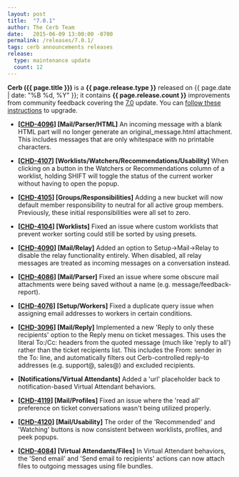```yaml
---
layout: post
title:  "7.0.1"
author: The Cerb Team
date:   2015-06-09 13:00:00 -0700
permalink: /releases/7.0.1/
tags: cerb announcements releases
release:
  type: maintenance update
  count: 12
---
```


**Cerb ({{ page.title }})** is a **{{ page.release.type }}** released on {{ page.date | date: "%B %d, %Y" }}; it contains **{{ page.release.count }}** improvements from community feedback covering the [7.0](/releases/7.0/) update. You can [follow these instructions](/docs/upgrading/) to upgrade.

* **[[CHD-4096](http://wgmdev.atlassian.net/browse/CHD-4096)] [Mail/Parser/HTML]** An incoming message with a blank HTML part will no longer generate an original_message.html attachment. This includes messages that are only whitespace with no printable characters.

* **[[CHD-4107](http://wgmdev.atlassian.net/browse/CHD-4107)] [Worklists/Watchers/Recommendations/Usability]** When clicking on a button in the Watchers or Recommendations column of a worklist, holding SHIFT will toggle the status of the current worker without having to open the popup.

* **[[CHD-4105](http://wgmdev.atlassian.net/browse/CHD-4105)] [Groups/Responsibilities]** Adding a new bucket will now default member responsibility to neutral for all active group members. Previously, these initial responsibilities were all set to zero.

* **[[CHD-4104](http://wgmdev.atlassian.net/browse/CHD-4104)] [Worklists]** Fixed an issue where custom worklists that prevent worker sorting could still be sorted by using presets.

* **[[CHD-4090](http://wgmdev.atlassian.net/browse/CHD-4090)] [Mail/Relay]** Added an option to Setup->Mail->Relay to disable the relay functionality entirely. When disabled, all relay messages are treated as incoming messages on a conversation instead.

* **[[CHD-4086](http://wgmdev.atlassian.net/browse/CHD-4086)] [Mail/Parser]** Fixed an issue where some obscure mail attachments were being saved without a name (e.g. message/feedback-report).

* **[[CHD-4076](http://wgmdev.atlassian.net/browse/CHD-4076)] [Setup/Workers]** Fixed a duplicate query issue when assigning email addresses to workers in certain conditions.

* **[[CHD-3096](http://wgmdev.atlassian.net/browse/CHD-3096)] [Mail/Reply]** Implemented a new 'Reply to only these recipients' option to the Reply menu on ticket messages. This uses the literal To:/Cc: headers from the quoted message (much like 'reply to all') rather than the ticket recipients list. This includes the From: sender in the To: line, and automatically filters out Cerb-controlled reply-to addresses (e.g. support@, sales@) and excluded recipients.

* **[Notifications/Virtual Attendants]** Added a 'url' placeholder back to notification-based Virtual Attendant behaviors.

* **[[CHD-4119](http://wgmdev.atlassian.net/browse/CHD-4119)] [Mail/Profiles]** Fixed an issue where the 'read all' preference on ticket conversations wasn't being utilized properly.

* **[[CHD-4120](http://wgmdev.atlassian.net/browse/CHD-4120)] [Mail/Usability]** The order of the 'Recommended' and 'Watching' buttons is now consistent between worklists, profiles, and peek popups.

* **[[CHD-4084](http://wgmdev.atlassian.net/browse/CHD-4084)] [Virtual Attendants/Files]** In Virtual Attendant behaviors, the 'Send email' and 'Send email to recipients' actions can now attach files to outgoing messages using file bundles.